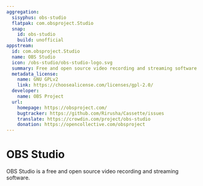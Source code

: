 ```yaml
---
aggregation:
  sisyphus: obs-studio
  flatpak: com.obsproject.Studio
  snap:
    id: obs-studio
    build: unofficial
appstream:
  id: com.obsproject.Studio
  name: OBS Studio
  icon: /obs-studio/obs-studio-logo.svg
  summary: Free and open source video recording and streaming software.
  metadata_license:
    name: GNU GPLv2
    link: https://choosealicense.com/licenses/gpl-2.0/
  developer:
    name: OBS Project
  url:
    homepage: https://obsproject.com/
    bugtracker: https://github.com/Rirusha/Cassette/issues
    translate: https://crowdin.com/project/obs-studio
    donation: https://opencollective.com/obsproject
---
```


# OBS Studio

OBS Studio is a free and open source video recording and streaming software.

<!--@include: @en/apps/.parts/install/content-repo.md-->
<!--@include: @en/apps/.parts/install/content-flatpak.md-->
<!--@include: @en/apps/.parts/install/content-snap.md-->
